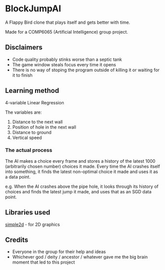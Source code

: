 # BlockJumpAI

A Flappy Bird clone that plays itself and gets better with time.

Made for a COMP6065 (Artificial Intelligence) group project.

## Disclaimers
- Code quality probably stinks worse than a septic tank
- The game window steals focus every time it opens
- There is no way of stoping the program outside of killing it or waiting for it to finish

## Learning method

4-variable Linear Regression

The variables are:
1. Distance to the next wall
2. Position of hole in the next wall
3. Distance to ground
4. Vertical speed

### The actual process
The AI makes a choice every frame and stores a history of the latest 1000 (arbitrarily chosen number) choices it made.
Every time the AI crashes itself into something, it finds the latest non-optimal choice it made and uses it as a data point.

e.g. When the AI crashes above the pipe hole, it looks through its history of choices and finds the latest jump it made, and uses that as an SGD data point.


## Libraries used
[simple2d](https://github.com/simple2d/simple2d) - for 2D graphics

## Credits
- Everyone in the group for their help and ideas
- Whichever god / deity / ancestor / whatever gave me the big brain moment that led to this project
